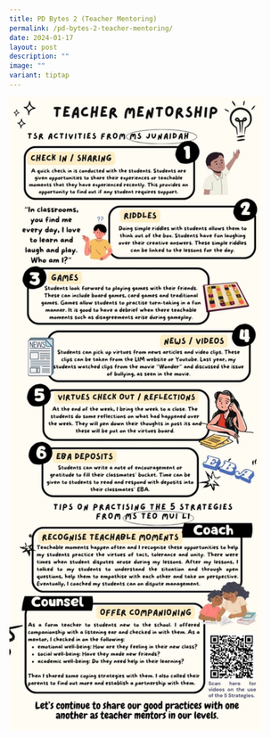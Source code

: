 ```yaml
---
title: PD Bytes 2 (Teacher Mentoring)
permalink: /pd-bytes-2-teacher-mentoring/
date: 2024-01-17
layout: post
description: ""
image: ""
variant: tiptap
---
```

<p></p>
<div class="isomer-image-wrapper">
<img style="width: 90%;" height="auto" width="100%" alt="" src="/images/2024 Photos/PD Bytes/Staff_Bulletin_PD_Bytes_2.jpg">
</div>
<p></p>